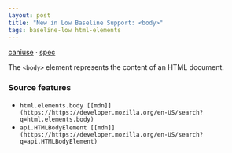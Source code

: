 ```yaml
---
layout: post
title: "New in Low Baseline Support: <body>"
tags: baseline-low html-elements
---
```


[caniuse](https://caniuse.com/?search=body) · [spec](https://html.spec.whatwg.org/multipage/sections.html#the-body-element)

The `<body>` element represents the content of an HTML document.

### Source features

- ``html.elements.body [[mdn]](https://https://developer.mozilla.org/en-US/search?q=html.elements.body)``
- ``api.HTMLBodyElement [[mdn]](https://https://developer.mozilla.org/en-US/search?q=api.HTMLBodyElement)``
